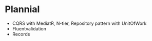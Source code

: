 # Plannial

- CQRS with MediatR, N-tier, Repository pattern with UnitOfWork
- Fluentvalidation
- Records 

